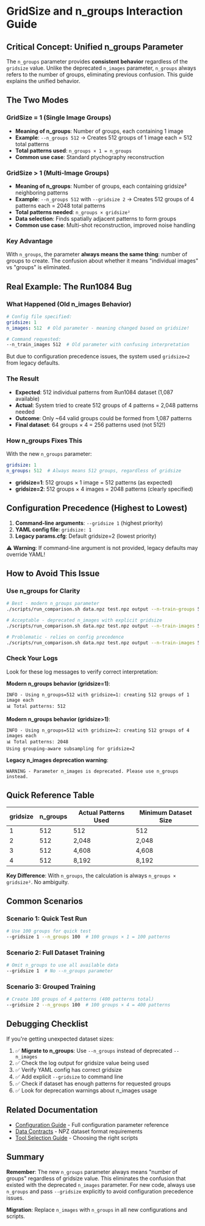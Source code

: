# GridSize and n_groups Interaction Guide

## Critical Concept: Unified n_groups Parameter

The `n_groups` parameter provides **consistent behavior** regardless of the `gridsize` value. Unlike the deprecated `n_images` parameter, `n_groups` always refers to the number of groups, eliminating previous confusion. This guide explains the unified behavior.

## The Two Modes

### GridSize = 1 (Single Image Groups)
- **Meaning of n_groups**: Number of groups, each containing 1 image
- **Example**: `--n_groups 512` → Creates 512 groups of 1 image each = 512 total patterns
- **Total patterns used**: `n_groups × 1 = n_groups`
- **Common use case**: Standard ptychography reconstruction

### GridSize > 1 (Multi-Image Groups)
- **Meaning of n_groups**: Number of groups, each containing gridsize² neighboring patterns
- **Example**: `--n_groups 512` with `--gridsize 2` → Creates 512 groups of 4 patterns each = 2048 total patterns
- **Total patterns needed**: `n_groups × gridsize²`
- **Data selection**: Finds spatially adjacent patterns to form groups
- **Common use case**: Multi-shot reconstruction, improved noise handling

### Key Advantage
With `n_groups`, the parameter **always means the same thing**: number of groups to create. The confusion about whether it means "individual images" vs "groups" is eliminated.

## Real Example: The Run1084 Bug

### What Happened (Old n_images Behavior)
```yaml
# Config file specified:
gridsize: 1
n_images: 512  # Old parameter - meaning changed based on gridsize!
```

```bash
# Command requested:
--n_train_images 512  # Old parameter with confusing interpretation
```

But due to configuration precedence issues, the system used `gridsize=2` from legacy defaults.

### The Result
- **Expected**: 512 individual patterns from Run1084 dataset (1,087 available)
- **Actual**: System tried to create 512 groups of 4 patterns = 2,048 patterns needed
- **Outcome**: Only ~64 valid groups could be formed from 1,087 patterns
- **Final dataset**: 64 groups × 4 = 256 patterns used (not 512!)

### How n_groups Fixes This
With the new `n_groups` parameter:
```yaml
gridsize: 1
n_groups: 512  # Always means 512 groups, regardless of gridsize
```
- **gridsize=1**: 512 groups × 1 image = 512 patterns (as expected)
- **gridsize=2**: 512 groups × 4 images = 2048 patterns (clearly specified)

## Configuration Precedence (Highest to Lowest)

1. **Command-line arguments**: `--gridsize 1` (highest priority)
2. **YAML config file**: `gridsize: 1` 
3. **Legacy params.cfg**: Default gridsize=2 (lowest priority)

⚠️ **Warning**: If command-line argument is not provided, legacy defaults may override YAML!

## How to Avoid This Issue

### Use n_groups for Clarity
```bash
# Best - modern n_groups parameter
./scripts/run_comparison.sh data.npz test.npz output --n-train-groups 512 --gridsize 1

# Acceptable - deprecated n_images with explicit gridsize
./scripts/run_comparison.sh data.npz test.npz output --n-train-images 512 --gridsize 1

# Problematic - relies on config precedence
./scripts/run_comparison.sh data.npz test.npz output --n-train-images 512
```

### Check Your Logs
Look for these log messages to verify correct interpretation:

**Modern n_groups behavior (gridsize=1)**:
```
INFO - Using n_groups=512 with gridsize=1: creating 512 groups of 1 image each
📊 Total patterns: 512
```

**Modern n_groups behavior (gridsize>1)**:
```
INFO - Using n_groups=512 with gridsize=2: creating 512 groups of 4 images each
📊 Total patterns: 2048
Using grouping-aware subsampling for gridsize=2
```

**Legacy n_images deprecation warning**:
```
WARNING - Parameter n_images is deprecated. Please use n_groups instead.
```

## Quick Reference Table

| gridsize | n_groups | Actual Patterns Used | Minimum Dataset Size |
|----------|----------|---------------------|---------------------|
| 1        | 512      | 512                 | 512                 |
| 2        | 512      | 2,048               | 2,048               |
| 3        | 512      | 4,608               | 4,608               |
| 4        | 512      | 8,192               | 8,192               |

**Key Difference**: With `n_groups`, the calculation is always `n_groups × gridsize²`. No ambiguity.

## Common Scenarios

### Scenario 1: Quick Test Run
```bash
# Use 100 groups for quick test
--gridsize 1 --n_groups 100  # 100 groups × 1 = 100 patterns
```

### Scenario 2: Full Dataset Training
```bash
# Omit n_groups to use all available data
--gridsize 1  # No --n_groups parameter
```

### Scenario 3: Grouped Training
```bash
# Create 100 groups of 4 patterns (400 patterns total)
--gridsize 2 --n_groups 100  # 100 groups × 4 = 400 patterns
```

## Debugging Checklist

If you're getting unexpected dataset sizes:

1. ✅ **Migrate to n_groups**: Use `--n_groups` instead of deprecated `--n_images`
2. ✅ Check the log output for gridsize value being used
3. ✅ Verify YAML config has correct gridsize
4. ✅ Add explicit `--gridsize` to command line
5. ✅ Check if dataset has enough patterns for requested groups
6. ✅ Look for deprecation warnings about n_images usage

## Related Documentation

- [Configuration Guide](CONFIGURATION_GUIDE.md) - Full configuration parameter reference
- [Data Contracts](data_contracts.md) - NPZ dataset format requirements
- [Tool Selection Guide](TOOL_SELECTION_GUIDE.md) - Choosing the right scripts

## Summary

**Remember**: The new `n_groups` parameter always means "number of groups" regardless of gridsize value. This eliminates the confusion that existed with the deprecated `n_images` parameter. For new code, always use `n_groups` and pass `--gridsize` explicitly to avoid configuration precedence issues.

**Migration**: Replace `n_images` with `n_groups` in all new configurations and scripts.